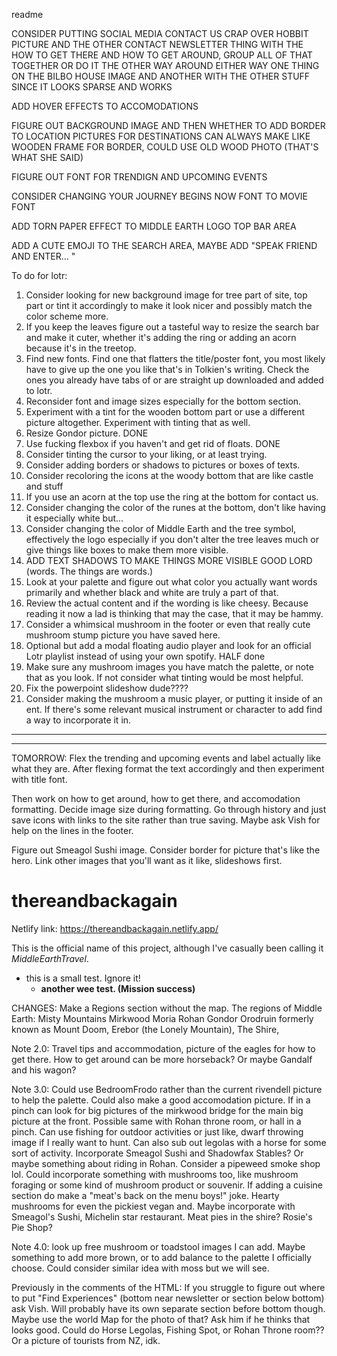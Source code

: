 readme

CONSIDER PUTTING SOCIAL MEDIA CONTACT US CRAP OVER HOBBIT PICTURE AND THE OTHER CONTACT NEWSLETTER THING WITH THE HOW TO GET THERE AND HOW TO GET AROUND, GROUP ALL OF THAT TOGETHER OR DO IT THE OTHER WAY AROUND EITHER WAY ONE THING ON THE 
BILBO HOUSE IMAGE AND ANOTHER WITH THE OTHER STUFF SINCE IT LOOKS SPARSE AND WORKS

ADD HOVER EFFECTS TO ACCOMODATIONS

FIGURE OUT BACKGROUND IMAGE AND THEN WHETHER TO ADD BORDER TO LOCATION PICTURES FOR DESTINATIONS
CAN ALWAYS MAKE LIKE WOODEN FRAME FOR BORDER, COULD USE OLD WOOD PHOTO (THAT'S WHAT SHE SAID)

FIGURE OUT FONT FOR TRENDIGN AND UPCOMING EVENTS

CONSIDER CHANGING YOUR JOURNEY BEGINS NOW FONT TO MOVIE FONT

ADD TORN PAPER EFFECT TO MIDDLE EARTH LOGO TOP BAR AREA

ADD A CUTE EMOJI TO THE SEARCH AREA, MAYBE ADD "SPEAK FRIEND AND ENTER... "


To do for lotr:
1. Consider looking for new background image for tree part of site, top part or tint it accordingly to make it look nicer and possibly match the color scheme more.
2. If you keep the leaves figure out a tasteful way to resize the search bar and make it cuter, whether it's adding the ring or adding an acorn because it's in the treetop.
3. Find new fonts. Find one that flatters the title/poster font, you most likely have to give up the one you like that's in Tolkien's writing. Check the ones you already have tabs of or are straight up downloaded and added to lotr.
4. Reconsider font and image sizes especially for the bottom section.
5. Experiment with a tint for the wooden bottom part or use a different picture altogether. Experiment with tinting that as well.
6. Resize Gondor picture. DONE
7. Use fucking flexbox if you haven't and get rid of floats. DONE
8. Consider tinting the cursor to your liking, or at least trying.
9. Consider adding borders or shadows to pictures or boxes of texts.
10. Consider recoloring the icons at the woody bottom that are like castle and stuff
11. If you use an acorn at the top use the ring at the bottom for contact us.
12. Consider changing the color of the runes at the bottom, don't like having it especially white but...
13. Consider changing the color of Middle Earth and the tree symbol, effectively the logo especially if you don't alter the tree leaves much or give things like boxes to make them more visible.
14. ADD TEXT SHADOWS TO MAKE THINGS MORE VISIBLE GOOD LORD (words. The things are words.)
15. Look at your palette and figure out what color you actually want words primarily and whether black and white are truly a part of that.
16. Review the actual content and if the wording is like cheesy. Because reading it now a lad is thinking that may the case, that it may be hammy.
17. Consider a whimsical mushroom in the footer or even that really cute mushroom stump picture you have saved here.
18. Optional but add a modal floating audio player and look for an official Lotr playlist instead of using your own spotify. HALF done
19. Make sure any mushroom images you have match the palette, or note that as you look. If not consider what tinting would be most helpful.
20. Fix the powerpoint slideshow dude????
21. Consider making the mushroom a music player, or putting it inside of an ent. If there's some relevant musical instrument or character to add find a way to incorporate it in.
-----------------------------------------
----------------------------




TOMORROW:
Flex the trending and upcoming events and label actually like what they are.
After flexing format the text accordingly and then experiment with title font.

Then work on how to get around, how to get there, and accomodation formatting. Decide image size during formatting.
Go through history and just save icons with links to the site rather than true saving.
Maybe ask Vish for help on the lines in the footer.

Figure out Smeagol Sushi image. Consider border for picture that's like the hero. Link other images that you'll want as it like, slideshows first.


# thereandbackagain 

Netlify link: https://thereandbackagain.netlify.app/


This is the official name of this project, although I've casually been calling it *MiddleEarthTravel*.

- this is a small test. Ignore it! 
  - __another wee test. (Mission success)__ 

CHANGES:
Make a Regions section without the map.
The regions of Middle Earth: Misty Mountains Mirkwood Moria Rohan Gondor Orodruin formerly known as Mount Doom, Erebor (the Lonely Mountain), The Shire, 


  Note 2.0: Travel tips and accommodation, picture of the eagles for how to get there. How to get around can be more horseback? Or maybe Gandalf and his wagon?

  Note 3.0: 
  Could use BedroomFrodo rather than the current rivendell picture to help the palette.
  Could also make a good accomodation picture.
  If in a pinch can look for big pictures of the mirkwood bridge for the main big picture at 
  the front. Possible same with Rohan throne room, or hall in a pinch.
  Can use fishing for outdoor activities or just like, dwarf throwing image if I really want to hunt.
  Can also sub out legolas with a horse for some sort of activity.
  Incorporate Smeagol Sushi and Shadowfax Stables? Or maybe something about riding in Rohan. 
  Consider a pipeweed smoke shop lol.
  Could incorporate something with mushrooms too, like mushroom foraging or some kind of mushroom
  product or souvenir.
  If adding a cuisine section do make a "meat's back on the menu boys!" joke. Hearty mushrooms
  for even the pickiest vegan and. Maybe incorporate with Smeagol's Sushi, Michelin star restaurant.
  Meat pies in the shire? Rosie's Pie Shop?

  Note 4.0:
  look up free mushroom or toadstool images I can add. Maybe something to add more brown, or to add balance to 
  the palette I officially choose. Could consider similar idea with moss but we will see.


   Previously in the comments of the HTML:
   If you struggle to figure out where to put "Find Experiences" (bottom near newsletter or section below bottom)
    ask Vish. Will probably have its own separate section before bottom though. Maybe use the world Map for the
    photo of that? Ask him if he thinks that looks good. Could do Horse Legolas, Fishing Spot, or Rohan Throne room??
    Or a picture of tourists from NZ, idk.